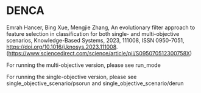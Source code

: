 # DENCA
Emrah Hancer, Bing Xue, Mengjie Zhang,
An evolutionary filter approach to feature selection in classification for both single- and multi-objective scenarios,
Knowledge-Based Systems,
2023,
111008,
ISSN 0950-7051,
https://doi.org/10.1016/j.knosys.2023.111008.
(https://www.sciencedirect.com/science/article/pii/S095070512300758X)

For running the multi-objective version, please see run_mode

For running the single-objective version, please see single_objective_scenario/psorun and single_objective_scenario/derun
